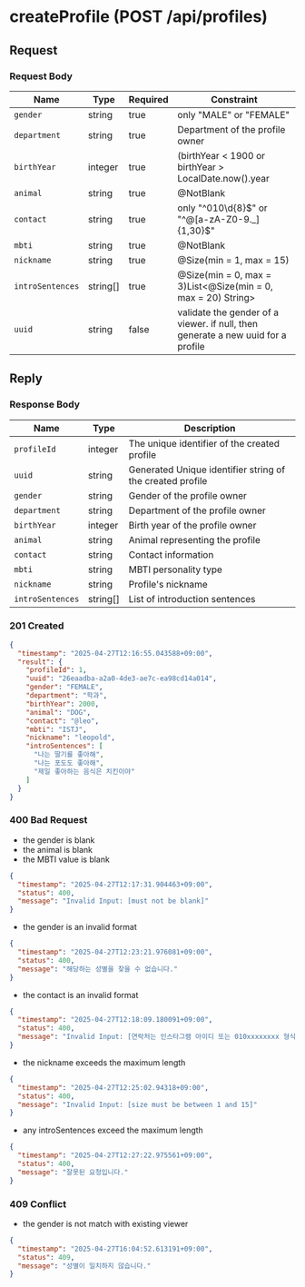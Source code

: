 # createProfile (POST /api/profiles)

## Request

### Request Body

| Name             | Type     | Required | Constraint                                                                       |
|------------------|----------|----------|----------------------------------------------------------------------------------|
| `gender`         | string   | true     | only "MALE" or "FEMALE"                                                          |
| `department`     | string   | true     | Department of the profile owner                                                  |
| `birthYear`      | integer  | true     | (birthYear < 1900 or birthYear > LocalDate.now().year                            |
| `animal`         | string   | true     | @NotBlank                                                                        |
| `contact`        | string   | true     | only "^010\\d{8}\$" or "^@[a-zA-Z0-9._]{1,30}\$"                                 |
| `mbti`           | string   | true     | @NotBlank                                                                        |
| `nickname`       | string   | true     | @Size(min = 1, max = 15)                                                         |
| `introSentences` | string[] | true     | @Size(min = 0, max = 3)List<@Size(min = 0, max = 20) String>                     |
| `uuid`           | string   | false    | validate the gender of a viewer. if null, then generate a new uuid for a profile |

## Reply

### Response Body

| Name             | Type     | Description                                               |
|------------------|----------|-----------------------------------------------------------|
| `profileId`      | integer  | The unique identifier of the created profile              |
| `uuid`           | string   | Generated Unique identifier string of the created profile |
| `gender`         | string   | Gender of the profile owner                               |
| `department`     | string   | Department of the profile owner                           |
| `birthYear`      | integer  | Birth year of the profile owner                           |
| `animal`         | string   | Animal representing the profile                           |
| `contact`        | string   | Contact information                                       |
| `mbti`           | string   | MBTI personality type                                     |
| `nickname`       | string   | Profile's nickname                                        |
| `introSentences` | string[] | List of introduction sentences                            |

### 201 Created

```json
{
  "timestamp": "2025-04-27T12:16:55.043588+09:00",
  "result": {
    "profileId": 1,
    "uuid": "26eaadba-a2a0-4de3-ae7c-ea98cd14a014",
    "gender": "FEMALE",
    "department": "학과",
    "birthYear": 2000,
    "animal": "DOG",
    "contact": "@leo",
    "mbti": "ISTJ",
    "nickname": "leopold",
    "introSentences": [
      "나는 딸기를 좋아해",
      "나는 포도도 좋아해",
      "제일 좋아하는 음식은 치킨이야"
    ]
  }
}
```

### 400 Bad Request

- the gender is blank
- the animal is blank
- the MBTI value is blank

```json
{
  "timestamp": "2025-04-27T12:17:31.904463+09:00",
  "status": 400,
  "message": "Invalid Input: [must not be blank]"
}
```

- the gender is an invalid format

```json
{
  "timestamp": "2025-04-27T12:23:21.976081+09:00",
  "status": 400,
  "message": "해당하는 성별을 찾을 수 없습니다."
}
```

- the contact is an invalid format

```json
{
  "timestamp": "2025-04-27T12:18:09.180091+09:00",
  "status": 400,
  "message": "Invalid Input: [연락처는 인스타그램 아이디 또는 010xxxxxxxx 형식이어야 합니다.]"
}
```

- the nickname exceeds the maximum length

```json
{
  "timestamp": "2025-04-27T12:25:02.94318+09:00",
  "status": 400,
  "message": "Invalid Input: [size must be between 1 and 15]"
}
```

- any introSentences exceed the maximum length

```json
{
  "timestamp": "2025-04-27T12:27:22.975561+09:00",
  "status": 400,
  "message": "잘못된 요청입니다."
}
```

### 409 Conflict

- the gender is not match with existing viewer

```json
{
  "timestamp": "2025-04-27T16:04:52.613191+09:00",
  "status": 409,
  "message": "성별이 일치하지 않습니다."
}
```
